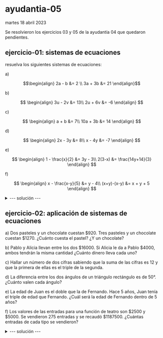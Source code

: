 # ayudantia-05

martes 18 abril 2023

Se resolvieron los ejercicios 03 y 05 de la ayudantía 04 que quedaron pendientes.

## ejercicio-01: sistemas de ecuaciones

resuelva los siguientes sistemas de ecuaciones:

a) 

$$\begin{align}
2a - b &= 2 \\
3a + 3b &= 21
\end{align}$$

b) 

$$
\begin{align}
3u - 2v &= 13\\
2u + 6v &= -6
\end{align}
$$

c) 

$$
\begin{align}
a + b &= 7\\
10a + 3b &= 14
\end{align}
$$

d) 

$$
\begin{align}
2x - 3y &= 8\\
x - 4y &= -7
\end{align}
$$

e)

$$
\begin{align}
1 - \frac{x}{2} &= 3y - 3\\
2(3-x) &= \frac{14y+14}{3}
\end{align}
$$

f)

$$
\begin{align}
x - \frac{x-y}{5} &= y - 4\\
(x+y)-(x-y) &= x + y + 5
\end{align}
$$

<details>
<summary>--- solución ---</summary>

a) $a=3$, $b=4$

b) $u=3$, $v=-2$

c) $a=-1$, $b=8$

d) $x=53/5$, $b=22/5$

e) $x=-4$, $y=2$

f) $x=0$, $y=5$

</details>

## ejercicio-02: aplicación de sistemas de ecuaciones

a) Dos pasteles y un chocolate cuestan $920. Tres pasteles y un chocolate cuestan $1270. ¿Cuánto cuesta el pastel? ¿Y un chocolate?

b) Pablo y Alicia llevan entre los dos $16000. Si Alicia le da a Pablo $4000, ambos tendrán la misma cantidad ¿Cuánto dinero lleva cada uno?

c) Hallar un número de dos cifras sabiendo que la suma de las cifras es 12 y que la primera de ellas es el triple de la segunda.

d) La diferencia entre los dos ángulos de un triángulo rectángulo es de 50°. ¿Cuánto valen cada ángulo?

e) La edad de Juan es el doble que la de Fernando. Hace 5 años, Juan tenía el triple de edad que Fernando. ¿Cuál será la edad de Fernando dentro de 5 años?

f) Los valores de las entradas para una función de teatro son $2500 y $5000. Se vendieron 275 entradas y se recaudó $1187500. ¿Cuántas entradas de cada tipo se vendieron?

<details>
<summary>--- solución ---</summary>

a) El pastel cuesta $350 y el chocolate $220

b) Pablo tiene $4000 y Alicia tiene $12000.

c) El número que cumple estas condiciones es el número 93.

d) Un ángulo vale 20° y el otro 70°

e) Fernando tiene 10 años y en 5 años más tendrá 15 años.

f) Se vendieron 200 entradas de $5000 y 75 entradas de $2500.

</details>